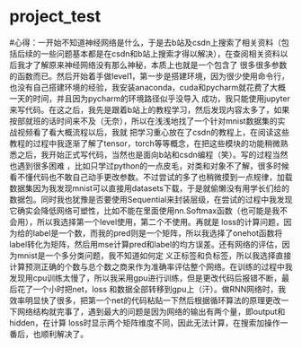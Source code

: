 # project_test
#心得：一开始不知道神经网络是什么，于是去b站及csdn上搜索了相关资料（包括后续的一些问题基本都是在csdn和b站上搜索才得以解决），在查阅相关资料以后我才了解原来神经网络没有那么神秘，本质上也就是一个包含了
很多很多参数的函数而已。然后开始着手做level1，第一步是搭建环境，因为很少使用命令行，也没有自己搭建环境的经验，我安装anaconda，cuda和pycharm就花费了大概一天的时间，并且因为pycharm的环境路径似乎没导入
成功，我只能使用jupyter来写代码。在这之后，我先是跟着b站上的教程学习，然后发现内容太多了，如果按部就班的话时间来不及（无奈），所以在浅浅地找了一个针对mnist数据集的实战视频看了看大概流程以后，我就
把学习重心放在了csdn的教程上，在阅读这些教程的过程中我逐渐了解了tensor，torch等等概念，在把这些模块的功能稍微熟悉之后，我开始正式写代码，当然也是面向b站和csdn编程（笑）。写的过程当然也遇到很多困难
，比如只学过python的一点皮毛，对类和对象不了解，很多时候看不懂代码也不敢自己动手更改参数。不过尝试的多了也稍微摸到一点规律，加载数据集因为我发现mnist可以直接用datasets下载，于是就偷懒没有用学长们给的
数据包。同时我也犹豫是否要使用Sequential来封装层级，在尝试的过程中我发现它确实会降低网络可塑性，比如不能在里面使用nn.Softmax函数（也可能是我不会用），所以我选择第一个level使用，第二个不使用。再就是
loss的计算问题，因为给的label是一个数，而我的pred则是一个矩阵，所以我选择了onehot函数将label转化为矩阵，然后用mse计算pred和label的均方误差。还有网络的评估，因为mnist是一个多分类问题，我不知道如何定
义正标签和负标签，所以我选择直接计算预测正确的个数与总个数之商来作为准确率评估整个网络。在训练的过程中我发现用cpu训练太慢了，所以我采用gpu进行训练，但是更改代码后报错不断，最后花了一个小时把net，loss
和数据全部转移到gpu上（汗）。做RNN网络时，我效率明显快了很多，把第一个net的代码粘贴一下然后根据循环算法的原理更改一下网络结构就完事了，遇到最大的问题是因为网络的输出有两个量，即output和hidden，在计算
loss时显示两个矩阵维度不同，因此无法计算，在搜索加操作一番后，也顺利解决了。
